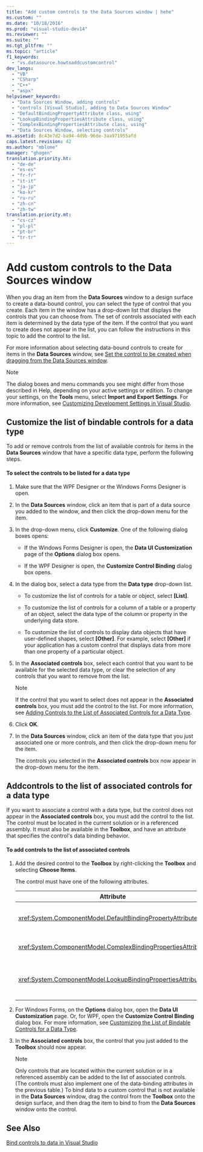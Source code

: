 ```yaml
---
title: "Add custom controls to the Data Sources window | hehe"
ms.custom: ""
ms.date: "10/18/2016"
ms.prod: "visual-studio-dev14"
ms.reviewer: ""
ms.suite: ""
ms.tgt_pltfrm: ""
ms.topic: "article"
f1_keywords: 
  - "vs.datasource.howtoaddcustomcontrol"
dev_langs: 
  - "VB"
  - "CSharp"
  - "C++"
  - "aspx"
helpviewer_keywords: 
  - "Data Sources Window, adding controls"
  - "controls [Visual Studio], adding to Data Sources Window"
  - "DefaultBindingPropertyAttribute class, using"
  - "LookupBindingPropertiesAttribute class, using"
  - "ComplexBindingPropertiesAttribute class, using"
  - "Data Sources Window, selecting controls"
ms.assetid: 8c43e7d2-ba94-4d9b-96de-3aa971955afd
caps.latest.revision: 42
ms.author: "mblome"
manager: "ghogen"
translation.priority.ht: 
  - "de-de"
  - "es-es"
  - "fr-fr"
  - "it-it"
  - "ja-jp"
  - "ko-kr"
  - "ru-ru"
  - "zh-cn"
  - "zh-tw"
translation.priority.mt: 
  - "cs-cz"
  - "pl-pl"
  - "pt-br"
  - "tr-tr"
---
```

# Add custom controls to the Data Sources window
When you drag an item from the **Data Sources** window to a design surface to create a data-bound control, you can select the type of control that you create. Each item in the window has a drop-down list that displays the controls that you can choose from. The set of controls associated with each item is determined by the data type of the item. If the control that you want to create does not appear in the list, you can follow the instructions in this topic to add the control to the list.  
  
 For more information about selecting data-bound controls to create for items in the **Data Sources** window, see [Set the control to be created when dragging from the Data Sources window](../data-tools/set-the-control-to-be-created-when-dragging-from-the-data-sources-window.md).  
  
> [!NOTE]
>  The dialog boxes and menu commands you see might differ from those described in Help, depending on your active settings or edition. To change your settings, on the **Tools** menu, select **Import and Export Settings**. For more information, see [Customizing Development Settings in Visual Studio](http://msdn.microsoft.com/en-us/22c4debb-4e31-47a8-8f19-16f328d7dcd3).  
  
##  <a name="customizinglist"></a> Customize the list of bindable controls for a data type  
 To add or remove controls from the list of available controls for items in the **Data Sources** window that have a specific data type, perform the following steps.  
  
#### To select the controls to be listed for a data type  
  
1.  Make sure that the WPF Designer or the Windows Forms Designer is open.  
  
2.  In the **Data Sources** window, click an item that is part of a data source you added to the window, and then click the drop-down menu for the item.  
  
3.  In the drop-down menu, click **Customize**. One of the following dialog boxes opens:  
  
    -   If the Windows Forms Designer is open, the **Data UI Customization** page of the **Options** dialog box opens.  
  
    -   If the WPF Designer is open, the **Customize Control Binding** dialog box opens.  
  
4.  In the dialog box, select a data type from the **Data type** drop-down list.  
  
    -   To customize the list of controls for a table or object, select **[List]**.  
  
    -   To customize the list of controls for a column of a table or a property of an object, select the data type of the column or property in the underlying data store.  
  
    -   To customize the list of controls to display data objects that have user-defined shapes, select **[Other]**. For example, select **[Other]** if your application has a custom control that displays data from more than one property of a particular object.  
  
5.  In the **Associated controls** box, select each control that you want to be available for the selected data type, or clear the selection of any controls that you want to remove from the list.  
  
    > [!NOTE]
    >  If the control that you want to select does not appear in the **Associated controls** box, you must add the control to the list. For more information, see [Adding Controls to the List of Associated Controls for a Data Type](#addingcontrols).  
  
6.  Click **OK**.  
  
7.  In the **Data Sources** window, click an item of the data type that you just associated one or more controls, and then click the drop-down menu for the item.  
  
     The controls you selected in the **Associated controls** box now appear in the drop-down menu for the item.  
  
##  <a name="addingcontrols"></a> Addcontrols to the list of associated controls for a data type  
 If you want to associate a control with a data type, but the control does not appear in the **Associated controls** box, you must add the control to the list. The control must be located in the current solution or in a referenced assembly. It must also be available in the **Toolbox**, and have an attribute that specifies the control's data binding behavior.  
  
#### To add controls to the list of associated controls  
  
1.  Add the desired control to the **Toolbox** by right-clicking the **Toolbox** and selecting **Choose Items**.  
  
     The control must have one of the following attributes.  
  
    |Attribute|Description|  
    |---------------|-----------------|  
    |<xref:System.ComponentModel.DefaultBindingPropertyAttribute>|Implement this attribute on simple controls that display a single column (or property) of data, such as a <xref:System.Windows.Forms.TextBox>.|  
    |<xref:System.ComponentModel.ComplexBindingPropertiesAttribute>|Implement this attribute on controls that display lists (or tables) of data, such as a <xref:System.Windows.Forms.DataGridView>.|  
    |<xref:System.ComponentModel.LookupBindingPropertiesAttribute>|Implement this attribute on controls that display lists (or tables) of data, but also need to present a single column or property, such as a <xref:System.Windows.Forms.ComboBox>.|  
  
2.  For Windows Forms, on the      **Options** dialog box, open the **Data UI Customization** page. Or, for WPF, open the **Customize Control Binding** dialog box. For more information, see [Customizing the List of Bindable Controls for a Data Type](#customizinglist).  
  
3.  In the **Associated controls** box, the control that you just added to the **Toolbox** should now appear.  
  
    > [!NOTE]
    >  Only controls that are located within the current solution or in a referenced assembly can be added to the list of associated controls. (The controls must also implement one of the data-binding attributes in the previous table.) To bind data to a custom control that is not available in the **Data Sources** window, drag the control from the **Toolbox** onto the design surface, and then drag the item to bind to from the **Data Sources** window onto the control.  
  
## See Also  
 [Bind controls to data in Visual Studio](../data-tools/bind-controls-to-data-in-visual-studio.md)
